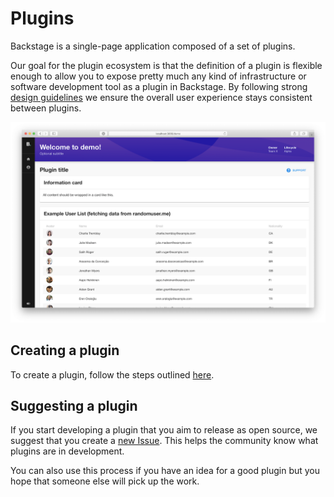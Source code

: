 # Plugins

Backstage is a single-page application composed of a set of plugins.

Our goal for the plugin ecosystem is that the definition of a plugin is flexible enough to allow you to expose pretty much any kind of infrastructure or software development tool as a plugin in Backstage. By following strong [design guidelines](https://github.com/backstage/backstage/blob/master/docs/dls/design.md) we ensure the overall user experience stays consistent between plugins.

![plugin](../docs/assets/my-plugin_screenshot.png)

## Creating a plugin

To create a plugin, follow the steps outlined [here](https://github.com/backstage/backstage/blob/master/docs/plugins/create-a-plugin.md).

## Suggesting a plugin

If you start developing a plugin that you aim to release as open source, we suggest that you create a [new Issue](https://github.com/backstage/backstage/issues/new?template=plugin_template.md). This helps the community know what plugins are in development.

You can also use this process if you have an idea for a good plugin but you hope that someone else will pick up the work.
